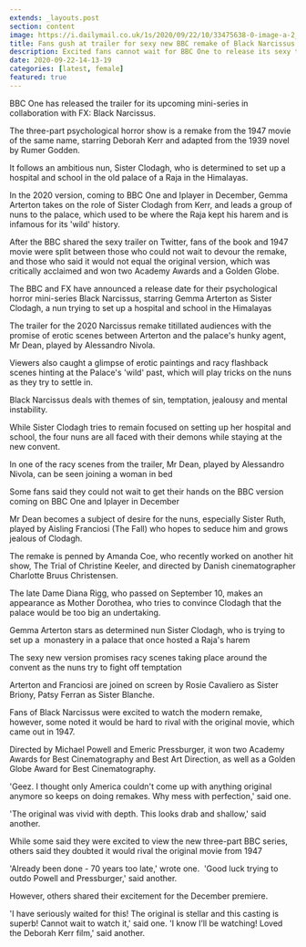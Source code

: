 ```yaml
---
extends: _layouts.post
section: content
image: https://i.dailymail.co.uk/1s/2020/09/22/10/33475638-0-image-a-2_1600768104787.jpg 
title: Fans gush at trailer for sexy new BBC remake of Black Narcissus starring Gemma Arterton 
description: Excited fans cannot wait for BBC One to release its sexy three-part remake of psychological horror Black Narcissus, set in the Himalayas and starring Gemma Arterton as Sister Clodagh. 
date: 2020-09-22-14-13-19 
categories: [latest, female] 
featured: true 
--- 
```

BBC One has released the trailer for its upcoming mini-series in collaboration with FX: Black Narcissus. 

The three-part psychological horror show is a remake from the 1947 movie of the same name, starring Deborah Kerr and adapted from the 1939 novel by Rumer Godden.  

It follows an ambitious nun, Sister Clodagh, who is determined to set up a hospital and school in the old palace of a Raja in the Himalayas.

In the 2020 version, coming to BBC One and Iplayer in December, Gemma Arterton takes on the role of Sister Clodagh from Kerr, and leads a group of nuns to the palace, which used to be where the Raja kept his harem and is infamous for its 'wild' history. 

After the BBC shared the sexy trailer on Twitter, fans of the book and 1947 movie were split between those who could not wait to devour the remake, and those who said it would not equal the original version, which was critically acclaimed and won two Academy Awards and a Golden Globe.  

The BBC and FX have announced a release date for their psychological horror mini-series Black Narcissus, starring Gemma Arterton as Sister Clodagh, a nun trying to set up a hospital and school in the Himalayas 

The trailer for the 2020 Narcissus remake titillated audiences with the promise of erotic scenes between Arterton and the palace's hunky agent, Mr Dean, played by Alessandro Nivola. 

Viewers also caught a glimpse of erotic paintings and racy flashback scenes hinting at the Palace's 'wild' past, which will play tricks on the nuns as they try to settle in.

 Black Narcissus deals with themes of sin, temptation, jealousy and mental instability.  

While Sister Clodagh tries to remain focused on setting up her hospital and school, the four nuns are all faced with their demons while staying at the new convent. 

In one of the racy scenes from the trailer, Mr Dean, played by Alessandro Nivola, can be seen joining a woman in bed

Some fans said they could not wait to get their hands on the BBC version coming on BBC One and Iplayer in December 

Mr Dean becomes a subject of desire for the nuns, especially Sister Ruth, played by Aisling Franciosi (The Fall) who hopes to seduce him and grows jealous of Clodagh. 

The remake is penned by Amanda Coe, who recently worked on another hit show, The Trial of Christine Keeler, and directed by Danish cinematographer Charlotte Bruus Christensen.

The late Dame Diana Rigg, who passed on September 10, makes an appearance as Mother Dorothea, who tries to convince Clodagh that the palace would be too big an undertaking. 

Gemma Arterton stars as determined nun Sister Clodagh, who is trying to set up a  monastery in a palace that once hosted a Raja's harem 

The sexy new version promises racy scenes taking place around the convent as the nuns try to fight off temptation

Arterton and Franciosi are joined on screen by Rosie Cavaliero as Sister Briony, Patsy Ferran as Sister Blanche.

Fans of Black Narcissus were excited to watch the modern remake, however, some noted it would be hard to rival with the original movie, which came out in 1947. 

Directed by Michael Powell and Emeric Pressburger, it won two Academy Awards for Best Cinematography and Best Art Direction, as well as a Golden Globe Award for Best Cinematography. 

'Geez. I thought only America couldn't come up with anything original anymore so keeps on doing remakes. Why mess with perfection,' said one. 

'The original was vivid with depth. This looks drab and shallow,' said another. 









While some said they were excited to view the new three-part BBC series, others said they doubted it would rival the original movie from 1947

'Already been done - 70 years too late,' wrote one.  'Good luck trying to outdo Powell and Pressburger,' said another. 

However, others shared their excitement for the December premiere. 

'I have seriously waited for this! The original is stellar and this casting is superb! Cannot wait to watch it,' said one. 'I know I’ll be watching! Loved the Deborah Kerr film,' said another. 

